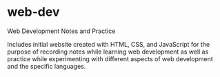 # web-dev
Web Development Notes and Practice

Includes initial website created with HTML, CSS, and JavaScript for the purpose of recording notes while learning web development as well as practice while experimenting with different aspects of web development and the specific languages. 
